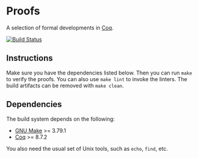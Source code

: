 # Proofs

A selection of formal developments in [Coq](https://coq.inria.fr/).

[![Build Status](https://travis-ci.org/stepchowfun/proofs.svg?branch=master)](https://travis-ci.org/stepchowfun/proofs)

## Instructions

Make sure you have the dependencies listed below. Then you can run `make` to verify the proofs. You can also use `make lint` to invoke the linters. The build artifacts can be removed with `make clean`.

## Dependencies

The build system depends on the following:

- [GNU Make](https://www.gnu.org/software/make/) >= 3.79.1
- [Coq](https://coq.inria.fr/) >= 8.7.2

You also need the usual set of Unix tools, such as `echo`, `find`, etc.
